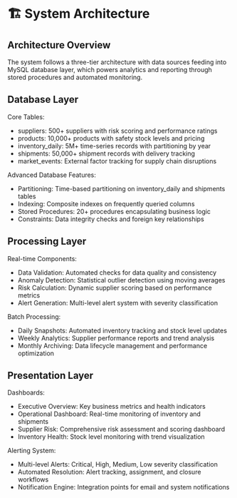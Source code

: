 # 🏗️ System Architecture

## Architecture Overview
The system follows a three-tier architecture with data sources feeding into MySQL database layer, which powers analytics and reporting through stored procedures and automated monitoring.

## Database Layer
Core Tables:
- suppliers: 500+ suppliers with risk scoring and performance ratings
- products: 10,000+ products with safety stock levels and pricing
- inventory_daily: 5M+ time-series records with partitioning by year
- shipments: 50,000+ shipment records with delivery tracking
- market_events: External factor tracking for supply chain disruptions

Advanced Database Features:
- Partitioning: Time-based partitioning on inventory_daily and shipments tables
- Indexing: Composite indexes on frequently queried columns
- Stored Procedures: 20+ procedures encapsulating business logic
- Constraints: Data integrity checks and foreign key relationships

## Processing Layer
Real-time Components:
- Data Validation: Automated checks for data quality and consistency
- Anomaly Detection: Statistical outlier detection using moving averages
- Risk Calculation: Dynamic supplier scoring based on performance metrics
- Alert Generation: Multi-level alert system with severity classification

Batch Processing:
- Daily Snapshots: Automated inventory tracking and stock level updates
- Weekly Analytics: Supplier performance reports and trend analysis
- Monthly Archiving: Data lifecycle management and performance optimization

## Presentation Layer
Dashboards:
- Executive Overview: Key business metrics and health indicators
- Operational Dashboard: Real-time monitoring of inventory and shipments
- Supplier Risk: Comprehensive risk assessment and scoring dashboard
- Inventory Health: Stock level monitoring with trend visualization

Alerting System:
- Multi-level Alerts: Critical, High, Medium, Low severity classification
- Automated Resolution: Alert tracking, assignment, and closure workflows
- Notification Engine: Integration points for email and system notifications